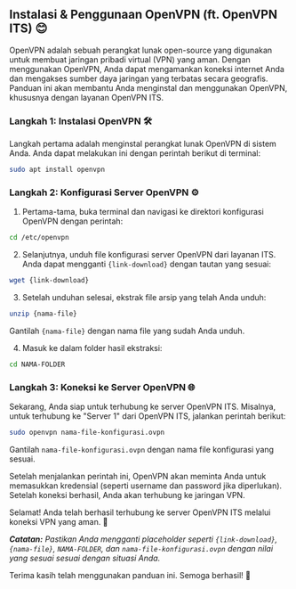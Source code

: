 ## Instalasi & Penggunaan OpenVPN (ft. OpenVPN ITS) 😊

OpenVPN adalah sebuah perangkat lunak open-source yang digunakan untuk membuat jaringan pribadi virtual (VPN) yang aman. Dengan menggunakan OpenVPN, Anda dapat mengamankan koneksi internet Anda dan mengakses sumber daya jaringan yang terbatas secara geografis. Panduan ini akan membantu Anda menginstal dan menggunakan OpenVPN, khususnya dengan layanan OpenVPN ITS.

### Langkah 1: Instalasi OpenVPN 🛠️

Langkah pertama adalah menginstal perangkat lunak OpenVPN di sistem Anda. Anda dapat melakukan ini dengan perintah berikut di terminal:

```bash
sudo apt install openvpn
```

### Langkah 2: Konfigurasi Server OpenVPN ⚙️

1. Pertama-tama, buka terminal dan navigasi ke direktori konfigurasi OpenVPN dengan perintah:

```bash
cd /etc/openvpn
```

2. Selanjutnya, unduh file konfigurasi server OpenVPN dari layanan ITS. Anda dapat mengganti `{link-download}` dengan tautan yang sesuai:

```bash
wget {link-download}
```

3. Setelah unduhan selesai, ekstrak file arsip yang telah Anda unduh:

```bash
unzip {nama-file}
```

Gantilah `{nama-file}` dengan nama file yang sudah Anda unduh.

4. Masuk ke dalam folder hasil ekstraksi:

```bash
cd NAMA-FOLDER
```

### Langkah 3: Koneksi ke Server OpenVPN 🌐

Sekarang, Anda siap untuk terhubung ke server OpenVPN ITS. Misalnya, untuk terhubung ke "Server 1" dari OpenVPN ITS, jalankan perintah berikut:

```bash
sudo openvpn nama-file-konfigurasi.ovpn
```

Gantilah `nama-file-konfigurasi.ovpn` dengan nama file konfigurasi yang sesuai.

Setelah menjalankan perintah ini, OpenVPN akan meminta Anda untuk memasukkan kredensial (seperti username dan password jika diperlukan). Setelah koneksi berhasil, Anda akan terhubung ke jaringan VPN.

Selamat! Anda telah berhasil terhubung ke server OpenVPN ITS melalui koneksi VPN yang aman. 🎉

_**Catatan:** Pastikan Anda mengganti placeholder seperti `{link-download}`, `{nama-file}`, `NAMA-FOLDER`, dan `nama-file-konfigurasi.ovpn` dengan nilai yang sesuai sesuai dengan situasi Anda._

Terima kasih telah menggunakan panduan ini. Semoga berhasil! 🚀
